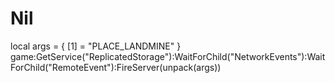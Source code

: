 # Nil
local args = {     [1] = "PLACE_LANDMINE" }  game:GetService("ReplicatedStorage"):WaitForChild("NetworkEvents"):WaitForChild("RemoteEvent"):FireServer(unpack(args))
